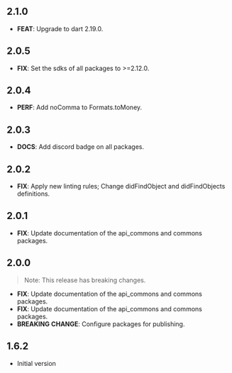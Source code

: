 ## 2.1.0

 - **FEAT**: Upgrade to dart 2.19.0.

## 2.0.5

 - **FIX**: Set the sdks of all packages to >=2.12.0.

## 2.0.4

 - **PERF**: Add noComma to Formats.toMoney.

## 2.0.3

 - **DOCS**: Add discord badge on all packages.

## 2.0.2

 - **FIX**: Apply new linting rules; Change didFindObject and didFindObjects definitions.

## 2.0.1

 - **FIX**: Update documentation of the api_commons and commons packages.

## 2.0.0

> Note: This release has breaking changes.

 - **FIX**: Update documentation of the api_commons and commons packages.
 - **FIX**: Update documentation of the api_commons and commons packages.
 - **BREAKING** **CHANGE**: Configure packages for publishing.

## 1.6.2

- Initial version
